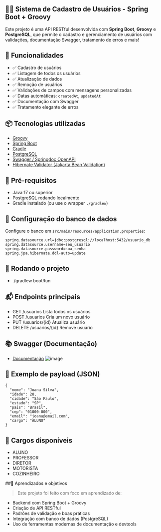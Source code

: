 ## 🧑‍💻 Sistema de Cadastro de Usuários - Spring Boot + Groovy

Este projeto é uma API RESTful desenvolvida com **Spring Boot**, **Groovy** e **PostgreSQL**, que permite o cadastro e gerenciamento de usuários com validações, documentação Swagger, tratamento de erros e mais!



## 🚀 Funcionalidades

- ✅ Cadastro de usuários
- ✅ Listagem de todos os usuários
- ✅ Atualização de dados
- ✅ Remoção de usuários
- ✅ Validações de campos com mensagens personalizadas
- ✅ Datas automáticas: `createdAt`, `updatedAt`
- ✅ Documentação com Swagger
- ✅ Tratamento elegante de erros



## 📦 Tecnologias utilizadas

- [Groovy](https://groovy-lang.org/)
- [Spring Boot](https://spring.io/projects/spring-boot)
- [Gradle](https://gradle.org/)
- [PostgreSQL](https://www.postgresql.org/)
- [Swagger / Springdoc OpenAPI](https://springdoc.org/)
- [Hibernate Validator (Jakarta Bean Validation)](https://jakarta.ee/specifications/bean-validation/)


## 🔧 Pré-requisitos

- Java 17 ou superior
- PostgreSQL rodando localmente
- Gradle instalado (ou use o wrapper `./gradlew`)



## 💾 Configuração do banco de dados

Configure o banco em `src/main/resources/application.properties`:

```properties
spring.datasource.url=jdbc:postgresql://localhost:5432/usuario_db
spring.datasource.username=seu_usuario
spring.datasource.password=sua_senha
spring.jpa.hibernate.ddl-auto=update
```


## 🧪 Rodando o projeto

- ./gradlew bootRun

## 📬 Endpoints principais

- GET      /usuarios	Lista todos os usuários
- POST     /usuarios	Cria um novo usuário
- PUT      /usuarios/{id}	Atualiza usuário
- DELETE   /usuarios/{id}	Remove usuário

## 📚 Swagger (Documentação)

- [Documentação](http://localhost:8080/swagger-ui/index.html)
![image](https://github.com/user-attachments/assets/cd37aae7-1b3c-4575-bf2b-35c16944225f)

## 👤 Exemplo de payload (JSON)
```
{
  "nome": "Joana Silva",
  "idade": 28,
  "cidade": "São Paulo",
  "estado": "SP",
  "pais": "Brasil",
  "cep": "01000-000",
  "email": "joana@email.com",
  "cargo": "ALUNO"
}

```

## 📌 Cargos disponíveis

- ALUNO
- PROFESSOR
- DIRETOR
- MOTORISTA
- COZINHEIRO

##🧠 Aprendizados e objetivos

> Este projeto foi feito com foco em aprendizado de:

- Backend com Spring Boot + Groovy
- Criação de API RESTful
- Padrões de validação e boas práticas
- Integração com banco de dados (PostgreSQL)
- Uso de ferramentas modernas de documentação e devtools  
